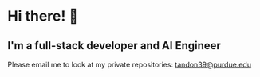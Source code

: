 # Hi there! 👋 

## I'm a full-stack developer and AI Engineer

Please email me to look at my private repositories: tandon39@purdue.edu

<!--- <img src="https://github-readme-stats.vercel.app/api?username=Ansh2&show_icons=true&theme=radical" width="400"> -->



